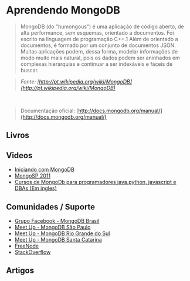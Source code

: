 # Aprendendo MongoDB

> MongoDB (do "humongous") é uma aplicação de código aberto, de alta performance, sem esquemas, orientado a documentos. Foi escrito na linguagem de programação C++.1 Além de orientado a documentos, é formado por um conjunto de documentos JSON. Muitas aplicações podem, dessa forma, modelar informações de modo muito mais natural, pois os dados podem ser aninhados em complexas hierarquias e continuar a ser indexáveis e fáceis de buscar.

> *Fonte: [http://pt.wikipedia.org/wiki/MongoDB](http://pt.wikipedia.org/wiki/MongoDB)*

<br>

> Documentação oficial: [http://docs.mongodb.org/manual/](http://docs.mongodb.org/manual/)

## Livros

## Videos
* [Iniciando com MongoDB](http://www.youtube.com/watch?v=Ff4_DNKKPeo)
* [MongoSP 2011](http://www.youtube.com/watch?v=grkJ2r3eS2Y&list=PL59D2C306E7F7E9FB)
* [Cursos de MongoDb para programadores java,python, javascript e DBAs (Em ingles)  ](https://university.mongodb.com//)

## Comunidades / Suporte
* [Grupo Facebook - MongoDB Brasil](https://www.facebook.com/groups/mongodbbrasil/)
* [Meet Up - MongoDB São Paulo](http://www.meetup.com/SP-MongoDB/)
* [Meet Up - MongoDB Rio Grande do Sul](http://www.meetup.com/Rio-Grande-do-Sul-MongoDB-User-Group/)
* [Meet Up - MongoDB Santa Catarina](http://www.meetup.com/Santa-Catarina-MongoDB-User-Group/)
* [FreeNode](http://webchat.freenode.net/?channels=mongodb)
* [StackOverflow](http://stackoverflow.com/questions/tagged/mongodb)

## Artigos
